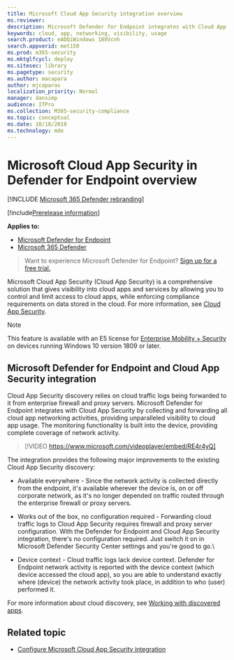 ```yaml
---
title: Microsoft Cloud App Security integration overview
ms.reviewer:
description: Microsoft Defender for Endpoint integrates with Cloud App Security by forwarding all cloud app networking activities.
keywords: cloud, app, networking, visibility, usage
search.product: eADQiWindows 10XVcnh
search.appverid: met150
ms.prod: m365-security
ms.mktglfcycl: deploy
ms.sitesec: library
ms.pagetype: security
ms.author: macapara
author: mjcaparas
localization_priority: Normal
manager: dansimp
audience: ITPro
ms.collection: M365-security-compliance
ms.topic: conceptual
ms.date: 10/18/2018
ms.technology: mde
---
```


# Microsoft Cloud App Security in Defender for Endpoint overview

[!INCLUDE [Microsoft 365 Defender rebranding](../../includes/microsoft-defender.md)]

[!include[Prerelease information](../../includes/prerelease.md)]

**Applies to:**
- [Microsoft Defender for Endpoint](https://go.microsoft.com/fwlink/p/?linkid=2154037)
- [Microsoft 365 Defender](https://go.microsoft.com/fwlink/?linkid=2118804)


> Want to experience Microsoft Defender for Endpoint? [Sign up for a free trial.](https://signup.microsoft.com/create-account/signup?products=7f379fee-c4f9-4278-b0a1-e4c8c2fcdf7e&ru=https://aka.ms/MDEp2OpenTrial?ocid=docs-wdatp-exposedapis-abovefoldlink)

Microsoft Cloud App Security (Cloud App Security) is a comprehensive solution that gives visibility into cloud apps and services by allowing you to control and limit access to cloud apps, while enforcing compliance requirements on data stored in the cloud. For more information, see [Cloud App Security](/cloud-app-security/what-is-cloud-app-security).

> [!NOTE]
> This feature is available with an E5 license for [Enterprise Mobility + Security](https://www.microsoft.com/cloud-platform/enterprise-mobility-security) on devices running Windows 10 version 1809 or later.

## Microsoft Defender for Endpoint and Cloud App Security integration

Cloud App Security discovery relies on cloud traffic logs being forwarded to it from enterprise firewall and proxy servers. Microsoft Defender for Endpoint integrates with Cloud App Security by collecting and forwarding all cloud app networking activities, providing unparalleled visibility to cloud app usage. The monitoring functionality is built into the device, providing complete coverage of network activity.

> [!VIDEO https://www.microsoft.com/videoplayer/embed/RE4r4yQ]

The integration provides the following major improvements to the existing Cloud App Security discovery:

- Available everywhere - Since the network activity is collected directly from the endpoint, it's available wherever the device is, on or off corporate network, as it's no longer depended on traffic routed through the enterprise firewall or proxy servers.

- Works out of the box, no configuration required - Forwarding cloud traffic logs to Cloud App Security requires firewall and proxy server configuration. With the Defender for Endpoint and Cloud App Security integration, there's no configuration required. Just switch it on in Microsoft Defender Security Center settings and you're good to go.\

- Device context - Cloud traffic logs lack device context. Defender for Endpoint network activity is reported with the device context (which device accessed the cloud app), so you are able to understand exactly where (device) the network activity took place, in addition to who (user) performed it.

For more information about cloud discovery, see [Working with discovered apps](/cloud-app-security/discovered-apps).

## Related topic

- [Configure Microsoft Cloud App Security integration](microsoft-cloud-app-security-config.md)
